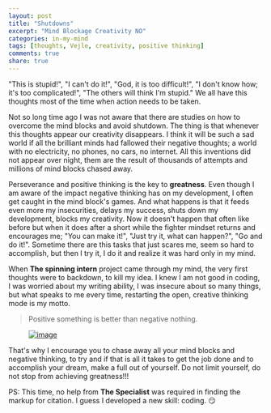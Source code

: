 ```yaml
---
layout: post
title: "Shutdowns"
excerpt: "Mind Blockage Creativity NO"
categories: in-my-mind
tags: [thoughts, Vejle, creativity, positive thinking]
comments: true
share: true
---
```


"This is stupid!", "I can't do it!", "God, it is too difficult!", "I don't know how; it's too complicated!", "The others will think I'm stupid." We all have this thoughts most of the time when action needs to be taken.

Not so long time ago I was not aware that there are studies on how to overcome the mind blocks and avoid shutdown. The thing is that whenever this thoughts appear our creativity disappears. I think it will be such a sad world if all the brilliant minds had fallowed their negative thoughts; a world with no electricity, no phones, no cars, no internet. All this inventions did not appear over night, them are the result of thousands of attempts and millions of mind blocks chased away.

Perseverance and positive thinking is the key to __greatness__. Even though I am aware of the impact negative thinking has on my development, I often get caught in the mind block's games. And what happens is that it feeds even more my insecurities, delays my success, shuts down my development, blocks my creativity. Now it doesn't happen that often like before but when it does after a short while the fighter mindset returns and encourages me; "You can make it!", "Just try it, what can happen?", "Go and do it!". Sometime there are this tasks that just scares me, seem so hard to accomplish, but then I try it, I do it and realize it was hard only in my mind.

When __The spinning intern__ project came through my mind, the very first thoughts were to backdown, to kill my idea. I knew I am not good in coding, I was worried about my writing ability, I was insecure about so many things, but what speaks to me every time, restarting the open, creative thinking mode is my motto.

>Positive something is better than negative nothing.

<figure>
	<a href="{{site.url}}/images/in-my-mind/05-09-2015/IMG_1367.JPG"><img src="{{site.url}}/images/in-my-mind/05-09-2015/IMG_1367.JPG" alt="image"></a>
</figure>

That's why I encourage you to chase away all your mind blocks and negative thinking, to try and if that is all it takes to get the job done and to accomplish your dream, make a full out of yourself. Do not limit yourself, do not stop from achieving greatness!!!

PS: This time, no help from __The Specialist__ was required in finding the markup for citation. I guess I developed a new skill: coding. :smirk:
